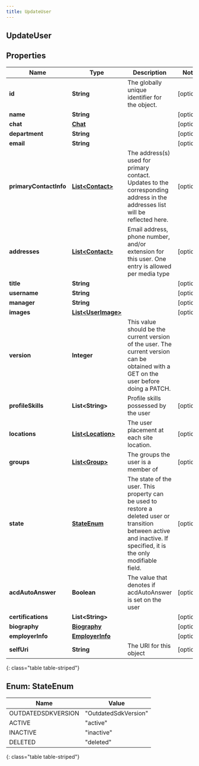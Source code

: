 ```yaml
---
title: UpdateUser
---
```


## UpdateUser

## Properties

| Name                   | Type                                                           | Description                                                                                                                                                          | Notes      |
| ---------------------- | -------------------------------------------------------------- | -------------------------------------------------------------------------------------------------------------------------------------------------------------------- | ---------- |
| **id**                 | <!----><!---->**String**<!---->                                | The globally unique identifier for the object.                                                                                                                       | [optional] |
| **name**               | <!----><!---->**String**<!---->                                |                                                                                                                                                                      | [optional] |
| **chat**               | <!----><!---->[**Chat**](Chat.md)<!---->                       |                                                                                                                                                                      | [optional] |
| **department**         | <!----><!---->**String**<!---->                                |                                                                                                                                                                      | [optional] |
| **email**              | <!----><!---->**String**<!---->                                |                                                                                                                                                                      | [optional] |
| **primaryContactInfo** | <!----><!---->[**List&lt;Contact&gt;**](Contact.md)<!---->     | The address(s) used for primary contact. Updates to the corresponding address in the addresses list will be reflected here.                                          | [optional] |
| **addresses**          | <!----><!---->[**List&lt;Contact&gt;**](Contact.md)<!---->     | Email address, phone number, and/or extension for this user. One entry is allowed per media type                                                                     | [optional] |
| **title**              | <!----><!---->**String**<!---->                                |                                                                                                                                                                      | [optional] |
| **username**           | <!----><!---->**String**<!---->                                |                                                                                                                                                                      | [optional] |
| **manager**            | <!----><!---->**String**<!---->                                |                                                                                                                                                                      | [optional] |
| **images**             | <!----><!---->[**List&lt;UserImage&gt;**](UserImage.md)<!----> |                                                                                                                                                                      | [optional] |
| **version**            | <!----><!---->**Integer**<!---->                               | This value should be the current version of the user. The current version can be obtained with a GET on the user before doing a PATCH.                               |            |
| **profileSkills**      | <!----><!---->**List&lt;String&gt;**<!---->                    | Profile skills possessed by the user                                                                                                                                 | [optional] |
| **locations**          | <!----><!---->[**List&lt;Location&gt;**](Location.md)<!---->   | The user placement at each site location.                                                                                                                            | [optional] |
| **groups**             | <!----><!---->[**List&lt;Group&gt;**](Group.md)<!---->         | The groups the user is a member of                                                                                                                                   | [optional] |
| **state**              | [**StateEnum**](#StateEnum)<!---->                             | The state of the user. This property can be used to restore a deleted user or transition between active and inactive. If specified, it is the only modifiable field. | [optional] |
| **acdAutoAnswer**      | <!----><!---->**Boolean**<!---->                               | The value that denotes if acdAutoAnswer is set on the user                                                                                                           | [optional] |
| **certifications**     | <!----><!---->**List&lt;String&gt;**<!---->                    |                                                                                                                                                                      | [optional] |
| **biography**          | <!----><!---->[**Biography**](Biography.md)<!---->             |                                                                                                                                                                      | [optional] |
| **employerInfo**       | <!----><!---->[**EmployerInfo**](EmployerInfo.md)<!---->       |                                                                                                                                                                      | [optional] |
| **selfUri**            | <!----><!---->**String**<!---->                                | The URI for this object                                                                                                                                              | [optional] |

{: class="table table-striped"}

<a name="StateEnum"></a>

## Enum: StateEnum

| Name               | Value                          |
| ------------------ | ------------------------------ |
| OUTDATEDSDKVERSION | &quot;OutdatedSdkVersion&quot; |
| ACTIVE             | &quot;active&quot;             |
| INACTIVE           | &quot;inactive&quot;           |
| DELETED            | &quot;deleted&quot;            |

{: class="table table-striped"}
